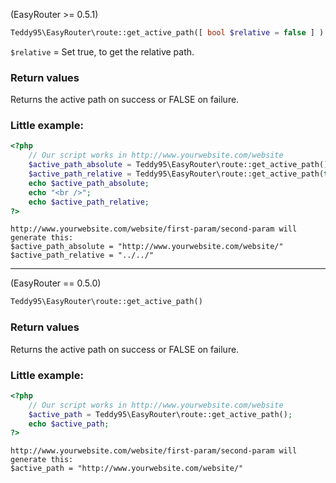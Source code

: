(EasyRouter >= 0.5.1)

```php
Teddy95\EasyRouter\route::get_active_path([ bool $relative = false ] )
```

```$relative``` = Set true, to get the relative path.

### Return values

Returns the active path on success or FALSE on failure.

### Little example:

```php
<?php
	// Our script works in http://www.yourwebsite.com/website
	$active_path_absolute = Teddy95\EasyRouter\route::get_active_path();
	$active_path_relative = Teddy95\EasyRouter\route::get_active_path(true);
	echo $active_path_absolute;
	echo "<br />";
	echo $active_path_relative;
?>
```

```
http://www.yourwebsite.com/website/first-param/second-param will generate this:
$active_path_absolute = "http://www.yourwebsite.com/website/"
$active_path_relative = "../../"
```

***

(EasyRouter == 0.5.0)

```php
Teddy95\EasyRouter\route::get_active_path()
```

### Return values

Returns the active path on success or FALSE on failure.

### Little example:

```php
<?php
	// Our script works in http://www.yourwebsite.com/website
	$active_path = Teddy95\EasyRouter\route::get_active_path();
	echo $active_path;
?>
```

```
http://www.yourwebsite.com/website/first-param/second-param will generate this:
$active_path = "http://www.yourwebsite.com/website/"
```
